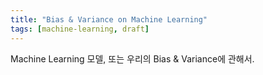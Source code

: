 ```yaml
---
title: "Bias & Variance on Machine Learning"
tags: [machine-learning, draft]
---
```


Machine Learning 모델, 또는 우리의 Bias & Variance에 관해서.

<!--more-->
